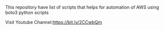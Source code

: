 This repository have list of scripts that helps for automation of AWS using boto3 python scripts

Visit Youtube Channel:https://bit.ly/2CCwbQm
 

